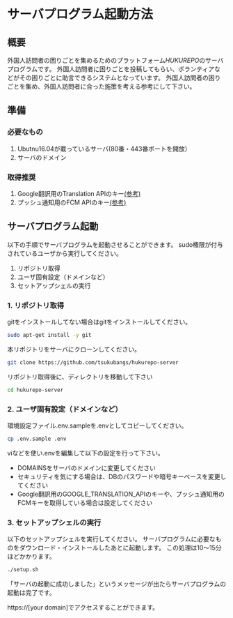 # サーバプログラム起動方法
## 概要
外国人訪問者の困りごとを集めるためのプラットフォーム*HUKUREPO*のサーバプログラムです。
外国人訪問者に困りごとを投稿してもらい、ボランティアなどがその困りごとに助言できるシステムとなっています。
外国人訪問者の困りごとを集め、外国人訪問者に合った施策を考える参考にして下さい。


## 準備
### 必要なもの
1. Ubutnu16.04が載っているサーバ(80番・443番ポートを開放）
1. サーバのドメイン

### 取得推奨
1. Google翻訳用のTranslation APIのキー[(参考)](https://cloud.google.com/translate/)
1. プッシュ通知用のFCM APIのキー[(参考)](https://firebase.google.com/docs/cloud-messaging/?hl=ja)


## サーバプログラム起動
以下の手順でサーバプログラムを起動させることができます。
sudo権限が付与されているユーザから実行してください。

1. リポジトリ取得
1. ユーザ固有設定（ドメインなど）
1. セットアップシェルの実行

### 1. リポジトリ取得
gitをインストールしてない場合はgitをインストールしてください。
```bash
sudo apt-get install -y git
```

本リポジトリをサーバにクローンしてください。
```bash
git clone https://github.com/tsukubangs/hukurepo-server
```

リポジトリ取得後に、ディレクトリを移動して下さい
```bash
cd hukurepo-server
```

### 2. ユーザ固有設定（ドメインなど）
環境設定ファイル.env.sampleを.envとしてコピーしてください。
```bash
cp .env.sample .env
```

viなどを使い.envを編集して以下の設定を行って下さい。
- DOMAINSをサーバのドメインに変更してください
- セキュリティを気にする場合は、DBのパスワードや暗号キーベースを変更してください
- Google翻訳用のGOOGLE_TRANSLATION_APIのキーや、プッシュ通知用のFCMキーを取得している場合は設定してください


### 3. セットアップシェルの実行
以下のセットアップシェルを実行してください。
サーバプログラムに必要なものをダウンロード・インストールしたあとに起動します。
この処理は10～15分ほどかかります。

```bash
./setup.sh
```

「サーバの起動に成功しました」というメッセージが出たらサーバプログラムの起動は完了です。

https://[your domain]でアクセスすることができます。
